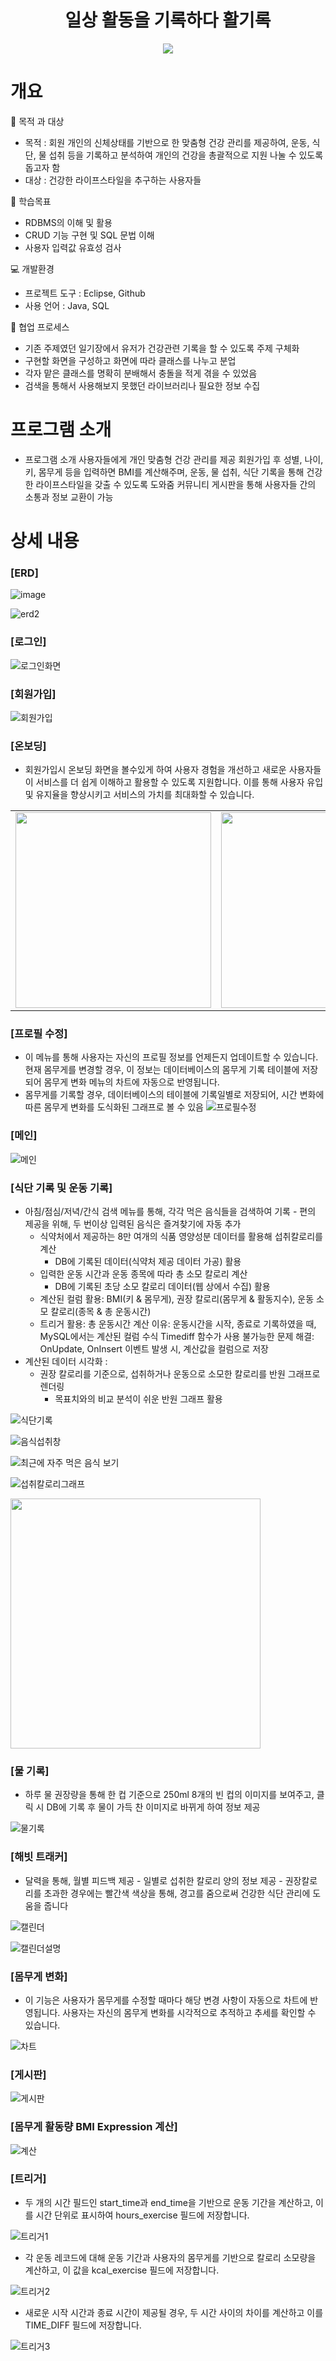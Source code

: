 ## <h1 align = "center">일상 활동을 기록하다 활기록</h1>
<p align = "center">
<img src = "https://github.com/wngusv/Team1---healthcare/assets/154950245/2f65216c-c9e2-4a50-a7dc-07a754925232">
</p>

<h1>개요</h1>
📌 목적 과 대상

- 목적 : 회원 개인의 신체상태를 기반으로 한 맞춤형 건강 관리를 제공하여, 운동, 식단, 물 섭취 등을 기록하고 분석하여 개인의 건강을 총괄적으로 지원 나눌 수 있도록 돕고자 함
- 대상 : 건강한 라이프스타일을 추구하는 사용자들

📝 학습목표
- RDBMS의 이해 및 활용
- CRUD 기능 구현 및 SQL 문법 이해
- 사용자 입력값 유효성 검사

💻 개발환경
- 프로젝트 도구 : Eclipse, Github
- 사용 언어 : Java, SQL

📝 협업 프로세스
- 기존 주제였던 일기장에서 유저가 건강관련 기록을 할 수 있도록 주제 구체화
- 구현할 화면을 구성하고 화면에 따라 클래스를 나누고 분업
- 각자 맡은 클래스를 명확히 분배해서 충돌을 적게 겪을 수 있었음
- 검색을 통해서 사용해보지 못했던 라이브러리나 필요한 정보 수집

<h1>프로그램 소개</h1>

+ 프로그램 소개 사용자들에게 개인 맞춤형 건강 관리를 제공
회원가입 후 성별, 나이, 키, 몸무게 등을 입력하면 BMI를 계산해주며, 운동, 물 섭취, 식단 기록을 통해 건강한 라이프스타일을 갖출 수 있도록 도와줌
커뮤니티 게시판을 통해 사용자들 간의 소통과 정보 교환이 가능

<h1>상세 내용</h1>

### [ERD]
![image](https://github.com/wngusv/Team1---healthcare/assets/154950245/502731c3-4da6-46dc-8dc9-e0d94eb1d300)

![erd2](https://github.com/wngusv/Team1---healthcare/assets/154950245/cdaf29e2-4aa8-477d-b732-32759eb38a21)

### [로그인]

![로그인화면](https://github.com/wngusv/Team1---healthcare/assets/154950245/e3315f92-44dd-42d1-84ca-7f439767cf80)

### [회원가입]

![회원가입](https://github.com/wngusv/Team1---healthcare/assets/154950245/31005d89-44a0-48e1-a9f7-ade6df597a96)

### [온보딩]

- 회원가입시 온보딩 화면을 볼수있게 하여 사용자 경험을 개선하고 새로운 사용자들이 서비스를 더 쉽게 이해하고 활용할 수 있도록 지원합니다. 이를 통해 사용자 유입 및 유지율을 향상시키고 서비스의 가치를 최대화할 수 있습니다.


|                                                                                                                                          |                                                                                                                                          |                                                                                                                                          |                                                                                                                                          |                                                                                                                                          |
| :--------------------------------------------------------------------------------------------------------------------------------------: | :--------------------------------------------------------------------------------------------------------------------------------------: | :--------------------------------------------------------------------------------------------------------------------------------------: | :--------------------------------------------------------------------------------------------------------------------------------------: | :--------------------------------------------------------------------------------------------------------------------------------------: |
| <img src = "https://github.com/wngusv/Team1---healthcare/assets/154950245/5f437697-dd6d-415a-bd65-79d7eb2d555d" weight=200 height=313>   |  <img src = "https://github.com/wngusv/Team1---healthcare/assets/154950245/be8895f5-f9af-4d45-83e9-5be82cdf7406" weight=200 height=313>  | <img src = "https://github.com/wngusv/Team1---healthcare/assets/154950245/552f513f-3a51-44d7-93ba-5499b7874687" weight=200 height=313>   | <img src = "https://github.com/wngusv/Team1---healthcare/assets/154950245/6878562c-193d-4ae9-b8e5-a333eb9d20c2" weight=200 height=313>   |  <img src = "https://github.com/wngusv/Team1---healthcare/assets/154950245/9a16ca2a-5fd2-4554-a3fe-99feb28fffbd" weight=200 height=313>  |

### [프로필 수정]

- 이 메뉴를 통해 사용자는 자신의 프로필 정보를 언제든지 업데이트할 수 있습니다. 현재 몸무게를 변경할 경우, 이 정보는 데이터베이스의 몸무게 기록 테이블에 저장되어 몸무게 변화 메뉴의 차트에 자동으로 반영됩니다.
- 몸무게를 기록할 경우, 데이터베이스의 테이블에 기록일별로 저장되어, 시간 변화에 따른 몸무게 변화를 도식화된 그래프로 볼 수 있음
![프로필수정](https://github.com/wngusv/Team1---healthcare/assets/154950245/0a4a7b93-52dd-4ea4-9a00-010cd016a709)


### [메인]

![메인](https://github.com/wngusv/Team1---healthcare/assets/154950245/2ca79360-c9fe-4cb7-aeda-2d7059f5df9f)

### [식단 기록 및 운동 기록]
- 아침/점심/저녁/간식 검색 메뉴를 통해, 각각 먹은 음식들을 검색하여 기록
      - 편의 제공을 위해, 두 번이상 입력된 음식은 즐겨찾기에 자동 추가
    - 식약처에서 제공하는 8만 여개의 식품 영양성분 데이터를 활용해 섭취칼로리를 계산
      - DB에 기록된 데이터(식약처 제공 데이터 가공) 활용
    - 입력한 운동 시간과 운동 종목에 따라 총 소모 칼로리 계산
      - DB에 기록된 초당 소모 칼로리 데이터(웹 상에서 수집) 활용
    - 계산된 컬럼 활용: BMI(키 & 몸무게), 권장 칼로리(몸무게 & 활동지수), 운동 소모 칼로리(종목 & 총 운동시간)
  - 트리거 활용: 총 운동시간 계산
      이유: 운동시간을 시작, 종료로 기록하였을 때, MySQL에서는 계산된 컬럼 수식
           Timediff 함수가 사용 불가능한 문제
      해결: OnUpdate, OnInsert 이벤트 발생 시, 계산값을 컬럼으로 저장
- 계산된 데이터 시각화 :
    - 권장 칼로리를 기준으로, 섭취하거나 운동으로 소모한 칼로리를 반원 그래프로 렌더링
      - 목표치와의 비교 분석이 쉬운 반원 그래프 활용
  
![식단기록](https://github.com/wngusv/Team1---healthcare/assets/154950245/a92591a5-667a-4fa5-8076-91e1ef8cd297)

![음식섭취창](https://github.com/wngusv/Team1---healthcare/assets/154950245/9ed81f23-8adc-4bb6-9a8c-1625a8b0ccf0) 

![최근에 자주 먹은 음식 보기](https://github.com/wngusv/Team1---healthcare/assets/154950245/f9d6accb-bf8d-48d5-9b25-372627488d01)

![섭취칼로리그래프](https://github.com/wngusv/Team1---healthcare/assets/154950245/825b232c-e1df-450c-959c-00f0456ead2c)

<img src = "https://github.com/wngusv/Team1---healthcare/assets/154950245/11b9ac36-f73c-4f7b-bced-08da6d3ca402" weight =300 height=400>

### [물 기록]

- 하루 물 권장량을 통해 한 컵 기준으로 250ml 8개의 빈 컵의 이미지를 보여주고, 클릭 시 DB에 기록 후 물이 가득 찬 이미지로 바뀌게 하여 정보 제공

![물기록](https://github.com/wngusv/Team1---healthcare/assets/154950245/e90ef988-4384-4658-b893-9e9d86b80349)

### [해빗 트래커]

- 달력을 통해, 월별 피드백 제공
      - 일별로 섭취한 칼로리 양의 정보 제공
      - 권장칼로리를 초과한 경우에는 빨간색 색상을 통해, 경고를 줌으로써 건강한 식단 관리에 도움을 줍니다

![캘린더](https://github.com/wngusv/Team1---healthcare/assets/154950245/a1b940ca-bdab-41d2-824a-79a445553104)

![캘린더설명](https://github.com/wngusv/Team1---healthcare/assets/154950245/578df18c-7fd9-4553-aaab-c0f17cf71b36)


### [몸무게 변화]

- 이 기능은 사용자가 몸무게를 수정할 때마다 해당 변경 사항이 자동으로 차트에 반영됩니다. 사용자는 자신의 몸무게 변화를 시각적으로 추적하고 추세를 확인할 수 있습니다.

![차트](https://github.com/wngusv/Team1---healthcare/assets/154950245/cd4d53b4-2988-4a85-8780-a22457eb13cb)

### [게시판]

![게시판](https://github.com/wngusv/Team1---healthcare/assets/154950245/74f21e1a-93cc-4cb8-91f3-4874aa51e6fd)

### [몸무게 활동량 BMI Expression 계산]

![계산](https://github.com/wngusv/Team1---healthcare/assets/154950245/c35c80c8-a198-4b8c-a893-db53bf951adf)

### [트리거]

- 두 개의 시간 필드인 start_time과 end_time을 기반으로 운동 기간을 계산하고, 이를 시간 단위로 표시하여 hours_exercise 필드에 저장합니다.

![트리거1](https://github.com/wngusv/Team1---healthcare/assets/154950245/d662b3e2-df9c-43ab-87fe-5c5a21a473f7)

- 각 운동 레코드에 대해 운동 기간과 사용자의 몸무게를 기반으로 칼로리 소모량을 계산하고, 이 값을 kcal_exercise 필드에 저장합니다.

![트리거2](https://github.com/wngusv/Team1---healthcare/assets/154950245/f7c74406-452a-462e-ad3a-c3e9d5c453ba)

- 새로운 시작 시간과 종료 시간이 제공될 경우, 두 시간 사이의 차이를 계산하고 이를 TIME_DIFF 필드에 저장합니다.

![트리거3](https://github.com/wngusv/Team1---healthcare/assets/154950245/b8c97dac-5046-4254-b7e0-1490b5b3f2af)


                 

